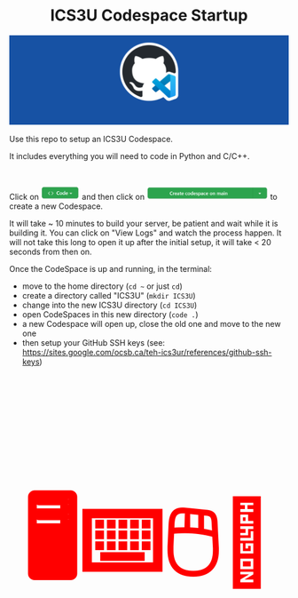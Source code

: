 <h1 align="center"> ICS3U Codespace Startup </h1>
<img src="https://github.com/Mr-Coxall/ICS3U-Codespace-Startup/raw/main/images/github-codespaces.png" alt="github-codespaces" class="center">

Use this repo to setup an ICS3U Codespace.

It includes everything you will need to code in Python and C/C++.

<br>

Click on <img src="https://github.com/Mr-Coxall/ICS3U-Codespace-Startup/raw/main/images/code.png" alt="code" height="25"> and then click on <img src="https://github.com/Mr-Coxall/ICS3U-Codespace-Startup/raw/main/images/codespace.png" alt="codespace" height="25"> to create a new Codespace.

It will take ~ 10 minutes to build your server, be patient and wait while it is building it. You can click on "View Logs" and watch the process happen. It will not take this long to open it up after the initial setup, it will take < 20 seconds from then on.

Once the CodeSpace is up and running, in the terminal:
- move to the home directory (`cd ~` or just `cd`)
- create a directory called "ICS3U" (`mkdir ICS3U`)
- change into the new ICS3U directory (`cd ICS3U`)
- open CodeSpaces in this new directory (`code .`)
- a new Codespace will open up, close the old one and move to the new one
- then setup your GitHub SSH keys (see: https://sites.google.com/ocsb.ca/teh-ics3ur/references/github-ssh-keys)

<h1 style="color:red;font-size:150px;text-align:center;"> 🖥️⌨️🖱️🥷 </h1>
